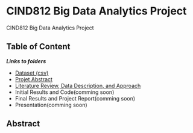 # CIND812 Big Data Analytics Project
CIND812 Big Data Analytics Project 

## Table of Content
***Links to folders*** <br />
- [Dataset (csv)](https://github.com/stephbois/Big_Data_Analytics_Project/tree/main/project_files/dataset) 
- [Projet Abstract](https://github.com/stephbois/Big_Data_Analytics_Project/tree/main/project_files/abstract) <br />
- [Literature Review, Data Description, and Approach]() <br />
- Initial Results and Code(comming soon) <br />
- Final Results and Project Report(comming soon) <br />
- Presentation(comming soon) <br />

## Abstract

